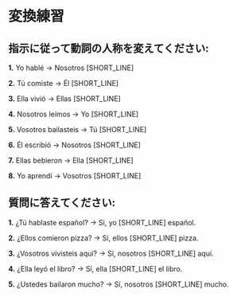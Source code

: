 # 変換練習

## 指示に従って動詞の人称を変えてください:

**1.** Yo hablé → Nosotros [SHORT_LINE]

**2.** Tú comiste → Él [SHORT_LINE]

**3.** Ella vivió → Ellas [SHORT_LINE]

**4.** Nosotros leímos → Yo [SHORT_LINE]

**5.** Vosotros bailasteis → Tú [SHORT_LINE]

**6.** Él escribió → Nosotros [SHORT_LINE]

**7.** Ellas bebieron → Ella [SHORT_LINE]

**8.** Yo aprendí → Vosotros [SHORT_LINE]

## 質問に答えてください:

**1.** ¿Tú hablaste español? → Sí, yo [SHORT_LINE] español.

**2.** ¿Ellos comieron pizza? → Sí, ellos [SHORT_LINE] pizza.

**3.** ¿Vosotros vivisteis aquí? → Sí, nosotros [SHORT_LINE] aquí.

**4.** ¿Ella leyó el libro? → Sí, ella [SHORT_LINE] el libro.

**5.** ¿Ustedes bailaron mucho? → Sí, nosotros [SHORT_LINE] mucho.